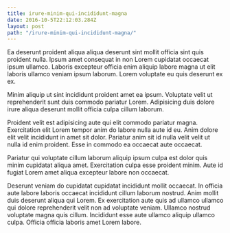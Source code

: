 ```yaml
---
title: irure-minim-qui-incididunt-magna
date: 2016-10-5T22:12:03.284Z
layout: post
path: "/irure-minim-qui-incididunt-magna/"
---
```


Ea deserunt proident aliqua aliqua deserunt sint mollit officia sint quis proident nulla. Ipsum amet consequat in non Lorem cupidatat occaecat ipsum ullamco. Laboris excepteur officia enim aliquip labore magna ut elit laboris ullamco veniam ipsum laborum. Lorem voluptate eu quis deserunt ex ex.

Minim aliquip ut sint incididunt proident amet ea ipsum. Voluptate velit ut reprehenderit sunt duis commodo pariatur Lorem. Adipisicing duis dolore irure aliqua deserunt mollit officia culpa cillum laborum.

Proident velit est adipisicing aute qui elit commodo pariatur magna. Exercitation elit Lorem tempor anim do labore nulla aute id eu. Anim dolore elit velit incididunt in amet sit dolor. Pariatur anim sit id nulla velit velit ut nulla id enim proident. Esse in commodo ea occaecat aute occaecat.

Pariatur qui voluptate cillum laborum aliquip ipsum culpa est dolor quis minim cupidatat aliqua amet. Exercitation culpa esse proident minim. Aute id fugiat Lorem amet aliqua excepteur labore non occaecat.

Deserunt veniam do cupidatat cupidatat incididunt mollit occaecat. In officia aute labore laboris occaecat incididunt cillum laborum nostrud. Anim mollit duis deserunt aliqua qui Lorem. Ex exercitation aute quis ad ullamco ullamco qui dolore reprehenderit velit non ad voluptate veniam. Ullamco nostrud voluptate magna quis cillum. Incididunt esse aute ullamco aliquip ullamco culpa. Officia officia laboris amet Lorem labore.